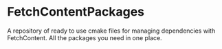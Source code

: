 # FetchContentPackages
A repository of ready to use cmake files for managing dependencies with FetchContent. All the packages you need in one place.
